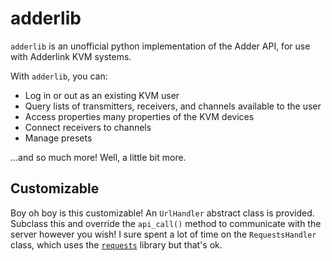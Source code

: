 # adderlib

`adderlib` is an unofficial python implementation of the Adder API, for use with Adderlink KVM systems.

With `adderlib`, you can:
- Log in or out as an existing KVM user
- Query lists of transmitters, receivers, and channels available to the user
- Access properties many properties of the KVM devices
- Connect receivers to channels
- Manage presets

...and so much more!  Well, a little bit more.


## Customizable

Boy oh boy is this customizable!  An `UrlHandler` abstract class is provided.  Subclass this and override the `api_call()` method to communicate with the server however you wish!  I sure spent a lot of time on the `RequestsHandler` class, which uses the [`requests`](psf/requests) library but that's ok.
